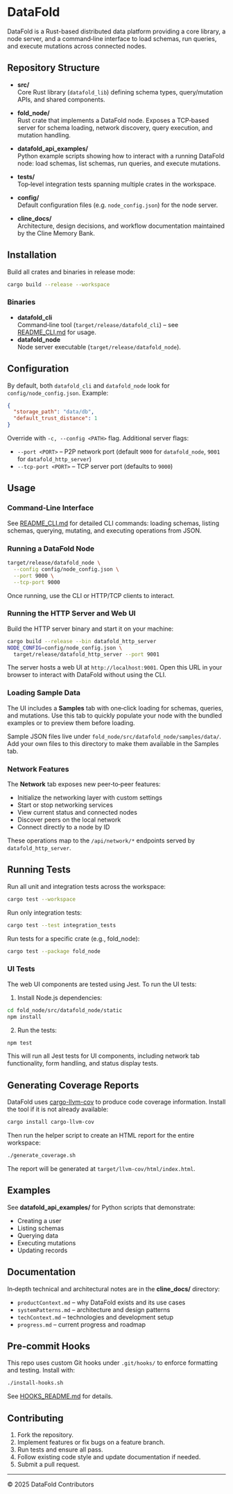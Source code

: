 # DataFold

DataFold is a Rust-based distributed data platform providing a core library, a node server, and a command‑line interface to load schemas, run queries, and execute mutations across connected nodes.

## Repository Structure

- **src/**  
  Core Rust library (`datafold_lib`) defining schema types, query/mutation APIs, and shared components.

- **fold_node/**  
  Rust crate that implements a DataFold node. Exposes a TCP‐based server for schema loading, network discovery, query execution, and mutation handling.

- **datafold_api_examples/**  
  Python example scripts showing how to interact with a running DataFold node: load schemas, list schemas, run queries, and execute mutations.

- **tests/**  
  Top‑level integration tests spanning multiple crates in the workspace.

- **config/**  
  Default configuration files (e.g. `node_config.json`) for the node server.

- **cline_docs/**  
  Architecture, design decisions, and workflow documentation maintained by the Cline Memory Bank.

## Installation

Build all crates and binaries in release mode:

```bash
cargo build --release --workspace
```

### Binaries

- **datafold_cli**  
  Command‑line tool (`target/release/datafold_cli`) – see [README_CLI.md](README_CLI.md) for usage.
- **datafold_node**  
  Node server executable (`target/release/datafold_node`).

## Configuration

By default, both `datafold_cli` and `datafold_node` look for `config/node_config.json`. Example:

```json
{
  "storage_path": "data/db",
  "default_trust_distance": 1
}
```

Override with `-c, --config <PATH>` flag.
Additional server flags:

- `--port <PORT>` – P2P network port (default `9000` for `datafold_node`, `9001` for `datafold_http_server`)
- `--tcp-port <PORT>` – TCP server port (defaults to `9000`)

## Usage

### Command‑Line Interface

See [README_CLI.md](README_CLI.md) for detailed CLI commands: loading schemas, listing schemas, querying, mutating, and executing operations from JSON.

### Running a DataFold Node

```bash
target/release/datafold_node \
  --config config/node_config.json \
  --port 9000 \
  --tcp-port 9000
```

Once running, use the CLI or HTTP/TCP clients to interact.

### Running the HTTP Server and Web UI

Build the HTTP server binary and start it on your machine:

```bash
cargo build --release --bin datafold_http_server
NODE_CONFIG=config/node_config.json \
  target/release/datafold_http_server --port 9001
```

The server hosts a web UI at `http://localhost:9001`. Open this URL in your browser to
interact with DataFold without using the CLI.

### Loading Sample Data

The UI includes a **Samples** tab with one‑click loading for schemas,
queries, and mutations. Use this tab to quickly populate your node with
the bundled examples or to preview them before loading.

Sample JSON files live under
`fold_node/src/datafold_node/samples/data/`. Add your own files to this
directory to make them available in the Samples tab.

### Network Features

The **Network** tab exposes new peer‑to‑peer features:

- Initialize the networking layer with custom settings
- Start or stop networking services
- View current status and connected nodes
- Discover peers on the local network
- Connect directly to a node by ID

These operations map to the `/api/network/*` endpoints served by
`datafold_http_server`.

## Running Tests

Run all unit and integration tests across the workspace:

```bash
cargo test --workspace
```

Run only integration tests:

```bash
cargo test --test integration_tests
```

Run tests for a specific crate (e.g., fold_node):

```bash
cargo test --package fold_node
```

### UI Tests

The web UI components are tested using Jest. To run the UI tests:

1. Install Node.js dependencies:
```bash
cd fold_node/src/datafold_node/static
npm install
```

2. Run the tests:
```bash
npm test
```

This will run all Jest tests for UI components, including network tab functionality, form handling, and status display tests.

## Generating Coverage Reports

DataFold uses [cargo-llvm-cov](https://github.com/taiki-e/cargo-llvm-cov) to produce code coverage information. Install the tool if it is not already available:

```bash
cargo install cargo-llvm-cov
```

Then run the helper script to create an HTML report for the entire workspace:

```bash
./generate_coverage.sh
```

The report will be generated at `target/llvm-cov/html/index.html`.

## Examples

See **datafold_api_examples/** for Python scripts that demonstrate:

- Creating a user
- Listing schemas
- Querying data
- Executing mutations
- Updating records

## Documentation

In‑depth technical and architectural notes are in the **cline_docs/** directory:

- `productContext.md` – why DataFold exists and its use cases  
- `systemPatterns.md` – architecture and design patterns  
- `techContext.md` – technologies and development setup  
- `progress.md` – current progress and roadmap  

## Pre‑commit Hooks

This repo uses custom Git hooks under `.git/hooks/` to enforce formatting and testing. Install with:

```bash
./install-hooks.sh
```

See [HOOKS_README.md](HOOKS_README.md) for details.

## Contributing

1. Fork the repository.  
2. Implement features or fix bugs on a feature branch.  
3. Run tests and ensure all pass.  
4. Follow existing code style and update documentation if needed.  
5. Submit a pull request.

---

&copy; 2025 DataFold Contributors
